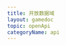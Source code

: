 ```yaml
---
title: 开放数据域
layout: gamedoc
topic: openApi
categoryName: api
---
```


<!-- md game/api/openApi/_openDataContext/openDataContext.md -->
<!-- md game/api/openApi/_openDataContext/postMessage.md -->
<!-- md game/api/openApi/_openDataContext/getOpenDataContext.md -->
<!-- md game/api/openApi/_openDataContext/onMessage.md -->
